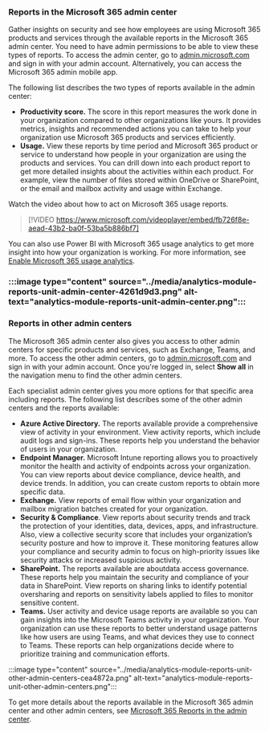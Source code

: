 ### Reports in the Microsoft 365 admin center

Gather insights on security and see how employees are using Microsoft 365 products and services through the available reports in the Microsoft 365 admin center. You need to have admin permissions to be able to view these types of reports. To access the admin center, go to [admin.microsoft.com](https://admin.microsoft.com/?azure-portal=true) and sign in with your admin account. Alternatively, you can access the Microsoft 365 admin mobile app.

The following list describes the two types of reports available in the admin center:

 -  **Productivity score.** The score in this report measures the work done in your organization compared to other organizations like yours. It provides metrics, insights and recommended actions you can take to help your organization use Microsoft 365 products and services efficiently.
 -  **Usage.** View these reports by time period and Microsoft 365 product or service to understand how people in your organization are using the products and services. You can drill down into each product report to get more detailed insights about the activities within each product. For example, view the number of files stored within OneDrive or SharePoint, or the email and mailbox activity and usage within Exchange.

Watch the video about how to act on Microsoft 365 usage reports.

> [!VIDEO https://www.microsoft.com/videoplayer/embed/fb726f8e-aead-43b2-ba0f-53ba5b886bf7]

You can also use Power BI with Microsoft 365 usage analytics to get more insight into how your organization is working. For more information, see [Enable Microsoft 365 usage analytics](/microsoft-365/admin/usage-analytics/enable-usage-analytics?azure-portal=true).

### :::image type="content" source="../media/analytics-module-reports-unit-admin-center-4261d9d3.png" alt-text="analytics-module-reports-unit-admin-center.png"::: 

### Reports in other admin centers

The Microsoft 365 admin center also gives you access to other admin centers for specific products and services, such as Exchange, Teams, and more. To access the other admin centers, go to [admin.microsoft.com](https://admin.microsoft.com/?azure-portal=true) and sign in with your admin account. Once you're logged in, select **Show all** in the navigation menu to find the other admin centers.

Each specialist admin center gives you more options for that specific area including reports. The following list describes some of the other admin centers and the reports available:

 -  **Azure Active Directory.** The reports available provide a comprehensive view of activity in your environment. View activity reports, which include audit logs and sign-ins. These reports help you understand the behavior of users in your organization.
 -  **Endpoint Manager.** Microsoft Intune reporting allows you to proactively monitor the health and activity of endpoints across your organization. You can view reports about device compliance, device health, and device trends. In addition, you can create custom reports to obtain more specific data.
 -  **Exchange.** View reports of email flow within your organization and mailbox migration batches created for your organization.
 -  **Security &amp; Compliance**. View reports about security trends and track the protection of your identities, data, devices, apps, and infrastructure. Also, view a collective security score that includes your organization’s security posture and how to improve it. These monitoring features allow your compliance and security admin to focus on high-priority issues like security attacks or increased suspicious activity.
 -  **SharePoint.** The reports available are aboutdata access governance. These reports help you maintain the security and compliance of your data in SharePoint. View reports on sharing links to identify potential oversharing and reports on sensitivity labels applied to files to monitor sensitive content.
 -  **Teams.** User activity and device usage reports are available so you can gain insights into the Microsoft Teams activity in your organization. Your organization can use these reports to better understand usage patterns like how users are using Teams, and what devices they use to connect to Teams. These reports can help organizations decide where to prioritize training and communication efforts.

:::image type="content" source="../media/analytics-module-reports-unit-other-admin-centers-cea4872a.png" alt-text="analytics-module-reports-unit-other-admin-centers.png":::


To get more details about the reports available in the Microsoft 365 admin center and other admin centers, see [Microsoft 365 Reports in the admin center](/microsoft-365/admin/activity-reports/activity-reports).
